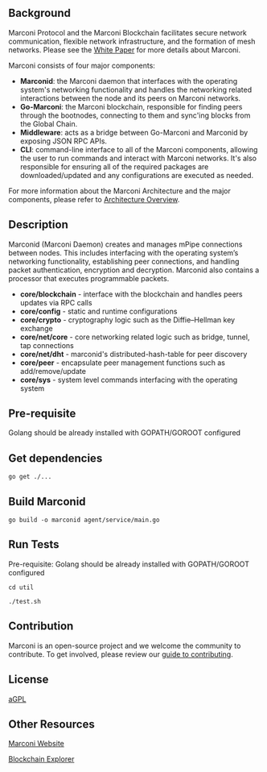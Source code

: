 ## Background
Marconi Protocol and the Marconi Blockchain facilitates secure network communication, flexible network infrastructure, and the formation of mesh networks. Please see the [White Paper](https://docsend.com/view/5zragmb) for more details about Marconi.

Marconi consists of four major components:

*  **Marconid**: the Marconi daemon that interfaces with the operating system's networking functionality and handles the networking related interactions between the node and its peers on Marconi networks.
*  **Go-Marconi**: the Marconi blockchain, responsible for finding peers through the bootnodes, connecting to them and sync'ing blocks from the Global Chain.
*  **Middleware**: acts as a bridge between Go-Marconi and Marconid by exposing JSON RPC APIs. 
*  **CLI**: command-line interface to all of the Marconi components, allowing the user to run commands and interact with Marconi networks. It's also responsible for ensuring all of the required packages are downloaded/updated and any configurations are executed as needed.
 
For more information about the Marconi Architecture and the major components, please refer to [Architecture Overview](https://github.com/MarconiProtocol/wiki/wiki/Architecture-Overview).

## Description
Marconid (Marconi Daemon) creates and manages mPipe connections between nodes. This includes interfacing with the operating system’s networking functionality, establishing peer connections, and handling packet authentication, encryption and decryption. Marconid also contains a processor that executes programmable packets.

*  **core/blockchain** - interface with the blockchain and handles peers updates via RPC calls
*  **core/config** - static and runtime configurations
*  **core/crypto** - cryptography logic such as the Diffie–Hellman key exchange
*  **core/net/core** - core networking related logic such as bridge, tunnel, tap connections
*  **core/net/dht** - marconid's distributed-hash-table for peer discovery
*  **core/peer** - encapsulate peer management functions such as add/remove/update
*  **core/sys** - system level commands interfacing with the operating system

## Pre-requisite
Golang should be already installed with GOPATH/GOROOT configured

## Get dependencies
`go get ./...`

## Build Marconid
`go build -o marconid agent/service/main.go`

## Run Tests
Pre-requisite: Golang should be already installed with GOPATH/GOROOT configured

`cd util`

`./test.sh`

## Contribution
Marconi is an open-source project and we welcome the community to contribute.  To get involved, please review our [guide to contributing](CONTRIBUTING.md).

## License
[aGPL](LICENSE)

## Other Resources
[Marconi Website](https://marconi.org)

[Blockchain Explorer](https://explorer.marconi.org)
